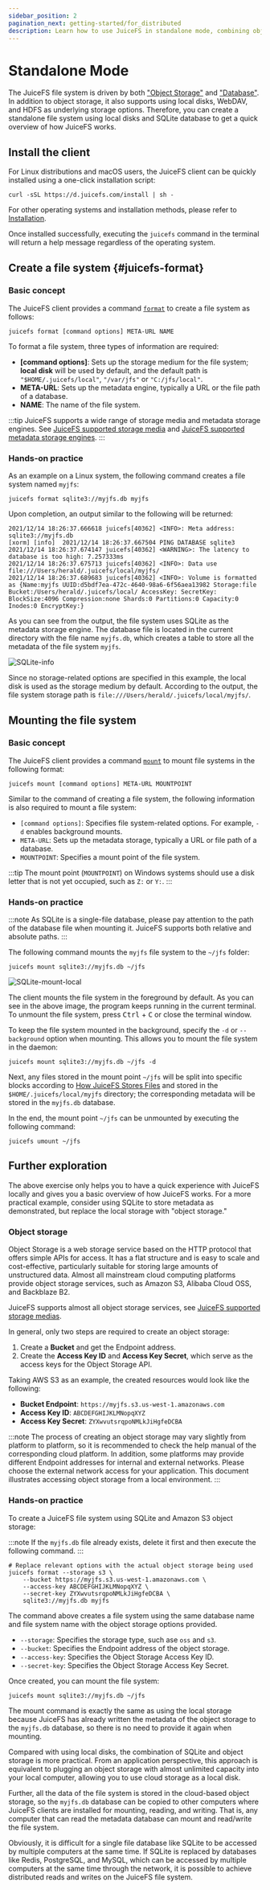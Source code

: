 ```yaml
---
sidebar_position: 2
pagination_next: getting-started/for_distributed
description: Learn how to use JuiceFS in standalone mode, combining object storage and databases for efficient file system management.
---
```


# Standalone Mode

The JuiceFS file system is driven by both ["Object Storage"](../reference/how_to_set_up_object_storage.md) and ["Database"](../reference/how_to_set_up_metadata_engine.md). In addition to object storage, it also supports using local disks, WebDAV, and HDFS as underlying storage options. Therefore, you can create a standalone file system using local disks and SQLite database to get a quick overview of how JuiceFS works.

## Install the client

For Linux distributions and macOS users, the JuiceFS client can be quickly installed using a one-click installation script:

```shell
curl -sSL https://d.juicefs.com/install | sh -
```

For other operating systems and installation methods, please refer to [Installation](installation.md).

Once installed successfully, executing the `juicefs` command in the terminal will return a help message regardless of the operating system.

## Create a file system {#juicefs-format}

### Basic concept

The JuiceFS client provides a command [`format`](../reference/command_reference.mdx#format) to create a file system as follows:

```shell
juicefs format [command options] META-URL NAME
```

To format a file system, three types of information are required:

- **[command options]**: Sets up the storage medium for the file system; **local disk** will be used by default, and the default path is `"$HOME/.juicefs/local"`, `"/var/jfs"` or `"C:/jfs/local"`.
- **META-URL**: Sets up the metadata engine, typically a URL or the file path of a database.
- **NAME**: The name of the file system.

:::tip
JuiceFS supports a wide range of storage media and metadata storage engines. See [JuiceFS supported storage media](../reference/how_to_set_up_object_storage.md) and [JuiceFS supported metadata storage engines](../reference/how_to_set_up_metadata_engine.md).
:::

### Hands-on practice

As an example on a Linux system, the following command creates a file system named `myjfs`:

```shell
juicefs format sqlite3://myjfs.db myjfs
```

Upon completion, an output similar to the following will be returned:

```shell {1,4}
2021/12/14 18:26:37.666618 juicefs[40362] <INFO>: Meta address: sqlite3://myjfs.db
[xorm] [info]  2021/12/14 18:26:37.667504 PING DATABASE sqlite3
2021/12/14 18:26:37.674147 juicefs[40362] <WARNING>: The latency to database is too high: 7.257333ms
2021/12/14 18:26:37.675713 juicefs[40362] <INFO>: Data use file:///Users/herald/.juicefs/local/myjfs/
2021/12/14 18:26:37.689683 juicefs[40362] <INFO>: Volume is formatted as {Name:myjfs UUID:d5bdf7ea-472c-4640-98a6-6f56aea13982 Storage:file Bucket:/Users/herald/.juicefs/local/ AccessKey: SecretKey: BlockSize:4096 Compression:none Shards:0 Partitions:0 Capacity:0 Inodes:0 EncryptKey:}
```

As you can see from the output, the file system uses SQLite as the metadata storage engine. The database file is located in the current directory with the file name `myjfs.db`, which creates a table to store all the metadata of the file system `myjfs`.

![SQLite-info](../images/sqlite-info.png)

Since no storage-related options are specified in this example, the local disk is used as the storage medium by default. According to the output, the file system storage path is `file:///Users/herald/.juicefs/local/myjfs/`.

## Mounting the file system

### Basic concept

The JuiceFS client provides a command [`mount`](../reference/command_reference.mdx#mount) to mount file systems in the following format:

```shell
juicefs mount [command options] META-URL MOUNTPOINT
```

Similar to the command of creating a file system, the following information is also required to mount a file system:

- `[command options]`: Specifies file system-related options. For example, `-d` enables background mounts.
- `META-URL`: Sets up the metadata storage, typically a URL or file path of a database.
- `MOUNTPOINT`: Specifies a mount point of the file system.

:::tip
The mount point (`MOUNTPOINT`) on Windows systems should use a disk letter that is not yet occupied, such as `Z:` or `Y:`.
:::

### Hands-on practice

:::note
As SQLite is a single-file database, please pay attention to the path of the database file when mounting it. JuiceFS supports both relative and absolute paths.
:::

The following command mounts the `myjfs` file system to the `~/jfs` folder:

```shell
juicefs mount sqlite3://myjfs.db ~/jfs
```

![SQLite-mount-local](../images/sqlite-mount-local.png)

The client mounts the file system in the foreground by default. As you can see in the above image, the program keeps running in the current terminal. To unmount the file system, press <kbd>Ctrl</kbd> + <kbd>C</kbd> or close the terminal window.

To keep the file system mounted in the background, specify the `-d` or `--background` option when mounting. This allows you to mount the file system in the daemon:

```shell
juicefs mount sqlite3://myjfs.db ~/jfs -d
```

Next, any files stored in the mount point `~/jfs` will be split into specific blocks according to [How JuiceFS Stores Files](../introduction/architecture.md#how-juicefs-store-files) and stored in the `$HOME/.juicefs/local/myjfs` directory; the corresponding metadata will be stored in the `myjfs.db` database.

In the end, the mount point `~/jfs` can be unmounted by executing the following command:

```shell
juicefs umount ~/jfs
```

## Further exploration

The above exercise only helps you to have a quick experience with JuiceFS locally and gives you a basic overview of how JuiceFS works. For a more practical example, consider using SQLite to store metadata as demonstrated, but replace the local storage with "object storage."

### Object storage

Object Storage is a web storage service based on the HTTP protocol that offers simple APIs for access. It has a flat structure and is easy to scale and cost-effective, particularly suitable for storing large amounts of unstructured data. Almost all mainstream cloud computing platforms provide object storage services, such as Amazon S3, Alibaba Cloud OSS, and Backblaze B2.

JuiceFS supports almost all object storage services, see [JuiceFS supported storage medias](../reference/how_to_set_up_object_storage.md).

In general, only two steps are required to create an object storage:

1. Create a **Bucket** and get the Endpoint address.
2. Create the **Access Key ID** and **Access Key Secret**, which serve as the access keys for the Object Storage API.

Taking AWS S3 as an example, the created resources would look like the following:

- **Bucket Endpoint**: `https://myjfs.s3.us-west-1.amazonaws.com`
- **Access Key ID**: `ABCDEFGHIJKLMNopqXYZ`
- **Access Key Secret**: `ZYXwvutsrqpoNMLkJiHgfeDCBA`

:::note
The process of creating an object storage may vary slightly from platform to platform, so it is recommended to check the help manual of the corresponding cloud platform. In addition, some platforms may provide different Endpoint addresses for internal and external networks. Please choose the external network access for your application. This document illustrates accessing object storage from a local environment.
:::

### Hands-on practice

To create a JuiceFS file system using SQLite and Amazon S3 object storage:

:::note
If the `myjfs.db` file already exists, delete it first and then execute the following command.
:::

```shell
# Replace relevant options with the actual object storage being used
juicefs format --storage s3 \
    --bucket https://myjfs.s3.us-west-1.amazonaws.com \
    --access-key ABCDEFGHIJKLMNopqXYZ \
    --secret-key ZYXwvutsrqpoNMLkJiHgfeDCBA \
    sqlite3://myjfs.db myjfs
```

The command above creates a file system using the same database name and file system name with the object storage options provided.

- `--storage`: Specifies the storage type, such ase `oss` and `s3`.
- `--bucket`: Specifies the Endpoint address of the object storage.
- `--access-key`: Specifies the Object Storage Access Key ID.
- `--secret-key`: Specifies the Object Storage Access Key Secret.

Once created, you can mount the file system:

```shell
juicefs mount sqlite3://myjfs.db ~/jfs
```

The mount command is exactly the same as using the local storage because JuiceFS has already written the metadata of the object storage to the `myjfs.db` database, so there is no need to provide it again when mounting.

Compared with using local disks, the combination of SQLite and object storage is more practical. From an application perspective, this approach is equivalent to plugging an object storage with almost unlimited capacity into your local computer, allowing you to use cloud storage as a local disk.

Further, all the data of the file system is stored in the cloud-based object storage, so the `myjfs.db` database can be copied to other computers where JuiceFS clients are installed for mounting, reading, and writing. That is, any computer that can read the metadata database can mount and read/write the file system.

Obviously, it is difficult for a single file database like SQLite to be accessed by multiple computers at the same time. If SQLite is replaced by databases like Redis, PostgreSQL, and MySQL, which can be accessed by multiple computers at the same time through the network, it is possible to achieve distributed reads and writes on the JuiceFS file system.
